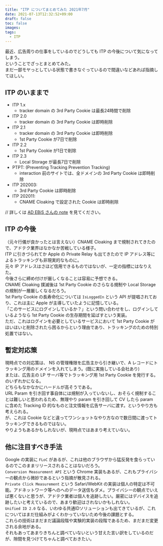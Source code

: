 ```yaml
---
title: "ITP についてまとめてみた 2021年7月"
date: 2021-07-13T12:32:52+09:00
draft: false
toc: false
images:
tags:
  - ITP
---
```


最近、広告周りの仕事をしているのでどうしても ITP の今後について気になってしまう。  
ということでざっとまとめてみた。  
まだ一部モヤっとしている状態で書きなぐっているので間違いなどあれば指摘してほしい。  

## ITP のいままで

- ITP 1.x
  - tracker domain の 3rd Party Cookie は最長24時間で削除
- ITP 2.0
  - tracker domain の 3rd Party Cookie は即時削除
- ITP 2.1
  - tracker domain の 3rd Party Cookie は即時削除
  - 1st Party Cookie が7日で削除
- ITP 2.2
  - 1st Party Cookie が1日で削除
- ITP 2.3
  - Local Storage が最長7日で削除
- PTPT: (Preventing Tracking Prevention Tracking)
  - interaction 前のサイトでは、全ドメインの 3rd Party Cookie は即時削除
- ITP 202003:
  - 3rd Party Cookie は即時削除
- ITP 202011:
  - CNAME Cloaking で設定された Cookie は即時削除

// 詳しくは [AD EBiS さんの note](https://note.com/martech/n/n0aabdae6ca1c) を見てください。

## ITP の今後

（元々行儀が良かったとは言えない）CNAME Cloaking まで規制されてきたので、アドテク業界はなかなか苦戦している様子。  
ITP に引きづられてか Apple の Private Relay も出てきたので IP アドレス等によるトラッキングも非現実的なものに。  
元々 IP アドレスはさほど信用できるものではないが、一定の指標にはなりえた。  
今後さらに締め付けが厳しくなることは容易に予想できる。  
CNAME Cloaking 撲滅後は 1st Party Cookie のさらなる規制や Local Storage の規制が一層厳しくなるだろう。  
1st Party Cookie の長寿命化については `IsLoggedIn` という API が提唱されており、これは主に Apple が主導していたように記憶している。  
「このサービスにログインしているか？」という問い合わせをし、ログインしているようなら 1st Party Cookie の生存期間を延ばすという実装。  
ただ、これはログインを必要としているサービスにおいて 1st Party Cookie がほいほいと削除されたら困るからという理由であり、トラッキングのための特別処置ではない。  

## 暫定対応策

現時点での対応策は、 NS の管理権限を広告主から引き継いで、A レコードにトラッキング用のドメインを入れてしまう。(既に実施している会社あり)  
または、広告主の LP サーバ等でトラッキング用 1st Party Cookie を発行する。のいずれかになる。  
どちらもなかなかにハードルが高そうである。  
URL Param を引き回す事自体には規制が入っていないし、おそらく規制することは難しいと思われるため、無理やり param を引き回して CV したら param に含めた Tracking ID 的なものと注文情報を広告サーバに渡す。というやり方も考えられる。  
が、これは Cookie などと違ってワンショットなやり方なので数日間に渡ってトラッキングできるものではない。  
やりようもあるかもしれないが、現時点ではあまり考えていない。  

## 他に注目すべき手法

Google の実装に `FLoC` があるが、これは他のブラウザから猛反発を食らっているのでこのままリリースされることはないだろう。  
`Conversion Measurement API` という Chrome 実装もあるが、これもプライバシーの観点から微妙であるという指摘が散見される。  
`Private Click Measurement` という Safari/WebKit の実装は個人の特定は不可能。アドネットワーク等へのへのデータ送信もダメ。プライバシーの観点でいえば悪くないと思うが、アドテク業者は個人を追跡したい。厳密にはデバイスを追跡したいと考えているので、あまり歓迎はされないかもしれない。  
`Unified ID 2.0` なる、いわゆる共通IDソリューションも出てきているが、これについてはまだ仕組みがよくわかっていないため今後の課題とする。  
これらの技術はまだまだ議論段階や実験的実装の段階であるため、まだまだ変更される余地がある。  
それもあってあまりきちんと調べていないという甘えた言い訳をしているのだが、隙間を見つけてちゃんと調べておきたい。  
